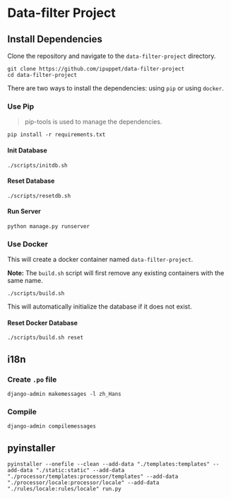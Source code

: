 # Data-filter Project

## Install Dependencies

Clone the repository and navigate to the `data-filter-project` directory.

```shell
git clone https://github.com/ipuppet/data-filter-project
cd data-filter-project
```

There are two ways to install the dependencies: using `pip` or using `docker`.

### Use Pip

> pip-tools is used to manage the dependencies.

```shell
pip install -r requirements.txt
```

#### Init Database

```shell
./scripts/initdb.sh
```

#### Reset Database

```shell
./scripts/resetdb.sh
```

#### Run Server

```shell
python manage.py runserver
```

### Use Docker

This will create a docker container named `data-filter-project`.

**Note:** The `build.sh` script will first remove any existing containers with the same name.

```shell
./scripts/build.sh
```

This will automatically initialize the database if it does not exist.

#### Reset Docker Database

```shell
./scripts/build.sh reset
```

## i18n

### Create `.po` file

`django-admin makemessages -l zh_Hans`

### Compile

`django-admin compilemessages`

## pyinstaller

```shell
pyinstaller --onefile --clean --add-data "./templates:templates" --add-data "./static:static" --add-data "./processor/templates:processor/templates" --add-data "./processor/locale:processor/locale" --add-data "./rules/locale:rules/locale" run.py
```
